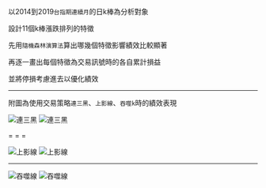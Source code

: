 以2014到2019`台指期連續月`的日k棒為分析對象

設計11個k棒漲跌排列的特徵

先用`隨機森林演算法`算出哪幾個特徵影響績效比較顯著

再逐一畫出每個特徵為交易訊號時的各自累計損益

並將停損考慮進去以優化績效

 - - -

附圖為使用交易策略`連三黑`、`上影線`、`吞噬k`時的績效表現

![連三黑](https://i.imgur.com/1tGUmEX.png)
![連三黑](https://i.imgur.com/QvVtZJo.png)

= = =

![上影線](https://i.imgur.com/iGbtcQf.png)
![上影線](https://i.imgur.com/4agYC0P.png)

* * *

![吞噬線](https://i.imgur.com/8qAhDzF.png)
![吞噬線](https://i.imgur.com/PmUbasY.png)
